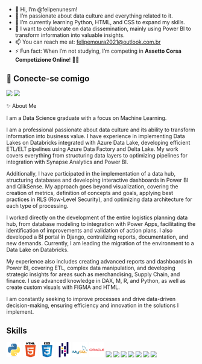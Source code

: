 - 👋 Hi, I’m @felipenunesm!  
- 👀 I’m passionate about data culture and everything related to it.  
- 🌱 I’m currently learning Python, HTML, and CSS to expand my skills.  
- 💞️ I want to collaborate on data dissemination, mainly using Power BI to transform information into valuable insights.  
- 📫 You can reach me at: felipemoura2021@outlook.com.br  
- ⚡ Fun fact: When I’m not studying, I’m competing in **Assetto Corsa Competizione Online**! 🚗💨  

## 🔗 Conecte-se comigo  

[<img src="https://raw.githubusercontent.com/rahuldkjain/github-profile-readme-generator/master/src/images/icons/Social/linked-in-alt.svg" width="40">](https://www.linkedin.com/in/felipe-nunes-de-moura-967011291/) 
[<img src="https://raw.githubusercontent.com/rahuldkjain/github-profile-readme-generator/master/src/images/icons/Social/instagram.svg" width="40">](https://www.instagram.com/_felipenunesm/)



✨ About Me

I am a Data Science graduate with a focus on Machine Learning.

I am a professional passionate about data culture and its ability to transform information into business value. I have experience in implementing Data Lakes on Databricks integrated with Azure Data Lake, developing efficient ETL/ELT pipelines using Azure Data Factory and Delta Lake. My work covers everything from structuring data layers to optimizing pipelines for integration with Synapse Analytics and Power BI.

Additionally, I have participated in the implementation of a data hub, structuring databases and developing interactive dashboards in Power BI and QlikSense. My approach goes beyond visualization, covering the creation of metrics, definition of concepts and goals, applying best practices in RLS (Row-Level Security), and optimizing data architecture for each type of processing.

I worked directly on the development of the entire logistics planning data hub, from database modeling to integration with Power Apps, facilitating the identification of improvements and validation of action plans. I also developed a BI portal in Django, centralizing reports, documentation, and new demands. Currently, I am leading the migration of the environment to a Data Lake on Databricks.

My experience also includes creating advanced reports and dashboards in Power BI, covering ETL, complex data manipulation, and developing strategic insights for areas such as merchandising, Supply Chain, and finance. I use advanced knowledge in DAX, M, R, and Python, as well as create custom visuals with FIGMA and HTML.

I am constantly seeking to improve processes and drive data-driven decision-making, ensuring efficiency and innovation in the solutions I implement.


##  Skills 
  <img src="https://raw.githubusercontent.com/devicons/devicon/master/icons/python/python-original.svg" width="40"> <img src="https://raw.githubusercontent.com/devicons/devicon/master/icons/html5/html5-original-wordmark.svg" width="40"> <img src="https://raw.githubusercontent.com/devicons/devicon/master/icons/css3/css3-original-wordmark.svg" width="40"> <img src="https://raw.githubusercontent.com/devicons/devicon/2ae2a900d2f041da66e950e4d48052658d850630/icons/pandas/pandas-original.svg" width="40"> <img src="https://raw.githubusercontent.com/devicons/devicon/master/icons/mysql/mysql-original-wordmark.svg" width="40"> <img src="https://raw.githubusercontent.com/devicons/devicon/master/icons/oracle/oracle-original.svg" width="40"> <img src="https://www.svgrepo.com/show/303229/microsoft-sql-server-logo.svg" width="40"> <img src="https://www.vectorlogo.zone/logos/microsoft_azure/microsoft_azure-icon.svg" width="40"> <img src="https://www.vectorlogo.zone/logos/figma/figma-icon.svg" width="40"> <img src="https://raw.githubusercontent.com/microsoft/PowerBI-Icons/main/PNG/Power-BI.png" width="30"> <img src="https://raw.githubusercontent.com/microsoft/PowerBI-Icons/main/PNG/Power-Pages.png" width="40"> <img src="https://avatars.githubusercontent.com/u/72559606?s=200&v=4" width="40"> <img src="https://avatars.githubusercontent.com/u/4998052?s=200&v=4" width="40"> 

<!---
felipenunesm/felipenunesm is a ✨ special ✨ repository because its `README.md` (this file) appears on your GitHub profile.
You can click the Preview link to take a look at your changes.
--->
